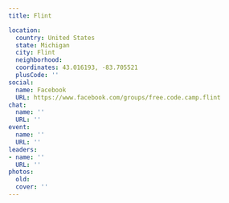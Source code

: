 ```yaml
---
title: Flint

location:
  country: United States
  state: Michigan
  city: Flint
  neighborhood: 
  coordinates: 43.016193, -83.705521
  plusCode: ''
social:
  name: Facebook
  URL: https://www.facebook.com/groups/free.code.camp.flint
chat:
  name: ''
  URL: ''
event:
  name: ''
  URL: ''
leaders:
- name: ''
  URL: ''
photos:
  old: 
  cover: ''
---
```


